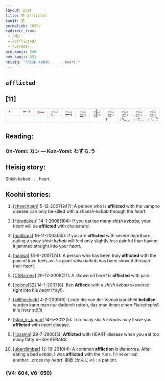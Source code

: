 ```yaml
---
layout: post
title: 患 afflicted
kanji: 患
permalink: /650/
redirect_from:
 - /患/
 - /afflicted/
 - /v4/604/
pre_kanji: 649
nex_kanji: 651
heisig: "Shish kebab . . . heart."
---
```


## `afflicted`

## [11]

<div class="stroke"><img src="../images/E682A3.png" /></div>

## Reading:

### On-Yomi: カン &mdash; Kun-Yomi: わずら.う

## Heisig story:

Shish kebab . . . heart.

## Koohii stories:

1) [<a href="http://kanji.koohii.com/profile/cheechuan">cheechuan</a>] 5-12-2007(247): A person who is<strong> afflicted</strong> with the vampire disease can only be killed with a <em>sheesh-kebab</em> through the <em>heart</em>.

2) [<a href="http://kanji.koohii.com/profile/Howdoken">Howdoken</a>] 14-1-2008(104): If you eat too many <em>shish kebabs</em>, your <em>heart</em> will be<strong> afflicted</strong> with cholesterol.

3) [<a href="http://kanji.koohii.com/profile/matticus">matticus</a>] 16-11-2005(55): If you are<strong> afflicted</strong> with severe <em>heart</em>burn, eating a spicy <em>shish kebab</em> will feel only slightly less painful than having it jammed straight into your <em>heart</em>.

4) [<a href="http://kanji.koohii.com/profile/nagisa">nagisa</a>] 18-9-2007(24): A person who has been truly<strong> afflicted</strong> with the pain of love feels as if a giant <em>shish kebab</em> has been shoved through their <em>heart</em>.

5) [<a href="http://kanji.koohii.com/profile/CSBarnes">CSBarnes</a>] 20-12-2008(21): A <em>skewered heart</em> is<strong> afflicted</strong> with pain.

6) [<a href="http://kanji.koohii.com/profile/colonel32">colonel32</a>] 14-1-2007(8): Ben <strong>Affleck</strong> with a <em>shish kebab</em> skewered right into his <em>heart</em> (Yay!).

7) [<a href="http://kanji.koohii.com/profile/killtheclock">killtheclock</a>] 4-2-2009(6): Leute die von der Vampirkrankheit <strong>befallen</strong> wurden kann man nur dadurch retten, das man ihnen einen <em>Fleischspieß</em> in&#039;s <em>Herz</em> stößt.

8) [<a href="http://kanji.koohii.com/profile/stan_in_japan">stan_in_japan</a>] 14-5-2012(5): Too many <em>shish kebabs</em> may leave you<strong> afflicted</strong> with <em>heart</em> disease.

9) [<a href="http://kanji.koohii.com/profile/liosama">liosama</a>] 29-7-2008(5): <strong>Afflicted</strong> with HEART disease when you eat too many fatty SHISH KEBABS.

10) [<a href="http://kanji.koohii.com/profile/uberclimber">uberclimber</a>] 12-10-2010(4): A common <strong>affliction</strong> is diahorrea. After eating a bad <em>kebab</em>, I was<strong> afflicted</strong> with the runs. I&#039;ll never eat another...cross my <em>heart</em>! 患者 (かんじゃ) : a patient.

### {V4: 604, V6: 650}
